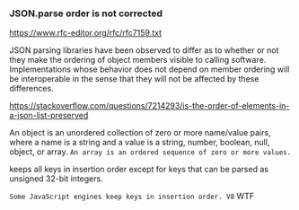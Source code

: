 ### JSON.parse order is not corrected

https://www.rfc-editor.org/rfc/rfc7159.txt

JSON parsing libraries have been observed to differ as to whether or
not they make the ordering of object members visible to calling
software.  Implementations whose behavior does not depend on member
ordering will be interoperable in the sense that they will not be
affected by these differences.

https://stackoverflow.com/questions/7214293/is-the-order-of-elements-in-a-json-list-preserved

An object is an unordered collection of zero or more name/value pairs, where a name is a string and a value is a string, number, boolean, null, object, or array.
`An array is an ordered sequence of zero or more values.`

keeps all keys in insertion order except for keys that can be parsed as unsigned 32-bit integers.

`Some JavaScript engines keep keys in insertion order. V8` WTF
